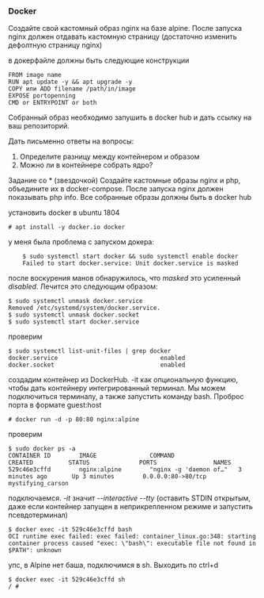 ### Docker

Создайте свой кастомный образ nginx на базе alpine. После запуска nginx должен отдавать кастомную страницу (достаточно изменить дефолтную страницу nginx)

в докерфайле должны быть следующие конструкции

    FROM image name
    RUN apt update -y && apt upgrade -y
    COPY или ADD filename /path/in/image
    EXPOSE portopenning
    CMD or ENTRYPOINT or both

Собранный образ необходимо запушить в docker hub и дать ссылку на ваш репозиторий.

Дать письменно ответы на вопросы:
1. Определите разницу между контейнером и образом
2. Можно ли в контейнере собрать ядро?

Задание со * (звездочкой)
Создайте кастомные образы nginx и php, объедините их в docker-compose. После запуска nginx должен показывать php info. Все собранные образы должны быть в docker hub


установить docker в ubuntu 1804

    # apt install -y docker.io docker

у меня была проблема с запуском докера:

        $ sudo systemctl start docker && sudo systemctl enable docker
        Failed to start docker.service: Unit docker.service is masked

после воскурения манов обнаружилось, что _masked_ это усиленный _disabled_. Лечится это следующим образом:

    $ sudo systemctl unmask docker.service 
    Removed /etc/systemd/system/docker.service.
    $ sudo systemctl unmask docker.socket
    $ sudo systemctl start docker.service 

проверим

    $ sudo systemctl list-unit-files | grep docker
    docker.service                             enabled        
    docker.socket                              enabled        

создадим контейнер из DockerHub. -it как опциональную функцию, чтобы дать контейнеру интегрированный терминал. Мы можем подключиться терминалу, а также запустить команду bash. Проброс порта в формате guest:host

    # docker run -d -p 80:80 nginx:alpine

проверим

    $ sudo docker ps -a
    CONTAINER ID        IMAGE               COMMAND                  CREATED          STATUS              PORTS                NAMES
    529c46e3cffd        nginx:alpine        "nginx -g 'daemon of…"   3 minutes ago       Up 3 minutes        0.0.0.0:80->80/tcp   mystifying_carson

подключаемся. _-it_ значит _--interactive --tty_ (оставить STDIN открытым, даже если контейнер запущен в неприкрепленном режиме и запустить псевдотерминал)

    $ docker exec -it 529c46e3cffd bash
    OCI runtime exec failed: exec failed: container_linux.go:348: starting container process caused "exec: \"bash\": executable file not found in $PATH": unknown

упс, в Alpine нет баша, подключимся в sh. Выходить по ctrl+d

    $ docker exec -it 529c46e3cffd sh
    / # 

